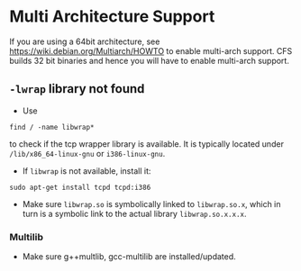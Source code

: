 Multi Architecture Support
========
If you are using a 64bit architecture, see https://wiki.debian.org/Multiarch/HOWTO
to enable multi-arch support. CFS builds 32 bit binaries and hence you will have to enable
multi-arch support. 

## `-lwrap` library not found

- Use
```
find / -name libwrap*
```
to check if the tcp wrapper library is available. It is typically
located under `/lib/x86_64-linux-gnu` or
`i386-linux-gnu`.
- If `libwrap` is not available, install it:
```
sudo apt-get install tcpd tcpd:i386
```

- Make sure `libwrap.so` is symbolically linked to `libwrap.so.x`,
  which in turn is a symbolic link to the actual library `libwrap.so.x.x.x`.

### Multilib
- Make sure g++multlib, gcc-multilib are installed/updated.
  
